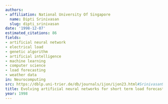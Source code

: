 ```yaml
---
authors:
- affiliation: National University Of Singapore
  name: Dipti Srinivasan
  slug: dipti_srinivasan
date: '1998-12-07'
estimated_citations: 86
fields:
- artificial neural network
- electrical load
- genetic algorithm
- artificial intelligence
- machine learning
- computer science
- load forecasting
- weather data
in: Neurocomputing
src: https://dblp.uni-trier.de/db/journals/ijon/ijon23.html#Srinivasan98
title: Evolving artificial neural networks for short term load forecasting
year: 1998
---
```


